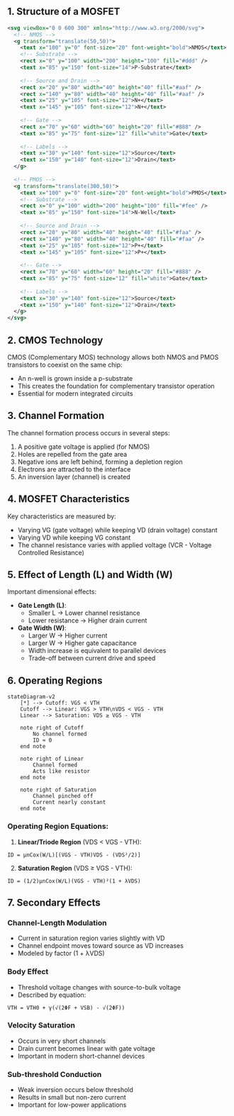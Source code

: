 ## 1. Structure of a MOSFET

```svg
<svg viewBox="0 0 600 300" xmlns="http://www.w3.org/2000/svg">
  <!-- NMOS -->
  <g transform="translate(50,50)">
    <text x="100" y="0" font-size="20" font-weight="bold">NMOS</text>
    <!-- Substrate -->
    <rect x="0" y="100" width="200" height="100" fill="#ddd" />
    <text x="85" y="150" font-size="14">P-Substrate</text>
    
    <!-- Source and Drain -->
    <rect x="20" y="80" width="40" height="40" fill="#aaf" />
    <rect x="140" y="80" width="40" height="40" fill="#aaf" />
    <text x="25" y="105" font-size="12">N+</text>
    <text x="145" y="105" font-size="12">N+</text>
    
    <!-- Gate -->
    <rect x="70" y="60" width="60" height="20" fill="#888" />
    <text x="85" y="75" font-size="12" fill="white">Gate</text>
    
    <!-- Labels -->
    <text x="30" y="140" font-size="12">Source</text>
    <text x="150" y="140" font-size="12">Drain</text>
  </g>
  
  <!-- PMOS -->
  <g transform="translate(300,50)">
    <text x="100" y="0" font-size="20" font-weight="bold">PMOS</text>
    <!-- Substrate -->
    <rect x="0" y="100" width="200" height="100" fill="#fee" />
    <text x="85" y="150" font-size="14">N-Well</text>
    
    <!-- Source and Drain -->
    <rect x="20" y="80" width="40" height="40" fill="#faa" />
    <rect x="140" y="80" width="40" height="40" fill="#faa" />
    <text x="25" y="105" font-size="12">P+</text>
    <text x="145" y="105" font-size="12">P+</text>
    
    <!-- Gate -->
    <rect x="70" y="60" width="60" height="20" fill="#888" />
    <text x="85" y="75" font-size="12" fill="white">Gate</text>
    
    <!-- Labels -->
    <text x="30" y="140" font-size="12">Source</text>
    <text x="150" y="140" font-size="12">Drain</text>
  </g>
</svg>

```

## 2. CMOS Technology

CMOS (Complementary MOS) technology allows both NMOS and PMOS transistors to coexist on the same chip:
- An n-well is grown inside a p-substrate
- This creates the foundation for complementary transistor operation
- Essential for modern integrated circuits

## 3. Channel Formation

The channel formation process occurs in several steps:
1. A positive gate voltage is applied (for NMOS)
2. Holes are repelled from the gate area
3. Negative ions are left behind, forming a depletion region
4. Electrons are attracted to the interface
5. An inversion layer (channel) is created

## 4. MOSFET Characteristics

Key characteristics are measured by:
- Varying VG (gate voltage) while keeping VD (drain voltage) constant
- Varying VD while keeping VG constant
- The channel resistance varies with applied voltage (VCR - Voltage Controlled Resistance)

## 5. Effect of Length (L) and Width (W)

Important dimensional effects:
- **Gate Length (L)**:
  - Smaller L → Lower channel resistance
  - Lower resistance → Higher drain current
- **Gate Width (W)**:
  - Larger W → Higher current
  - Larger W → Higher gate capacitance
  - Width increase is equivalent to parallel devices
  - Trade-off between current drive and speed

## 6. Operating Regions



```mermaid
stateDiagram-v2
    [*] --> Cutoff: VGS < VTH
    Cutoff --> Linear: VGS > VTH\nVDS < VGS - VTH
    Linear --> Saturation: VDS ≥ VGS - VTH
    
    note right of Cutoff
        No channel formed
        ID ≈ 0
    end note
    
    note right of Linear
        Channel formed
        Acts like resistor
    end note
    
    note right of Saturation
        Channel pinched off
        Current nearly constant
    end note

```

### Operating Region Equations:

1. **Linear/Triode Region** (VDS < VGS - VTH):
```
ID = μnCox(W/L)[(VGS - VTH)VDS - (VDS²/2)]
```

2. **Saturation Region** (VDS ≥ VGS - VTH):
```
ID = (1/2)μnCox(W/L)(VGS - VTH)²(1 + λVDS)
```

## 7. Secondary Effects

### Channel-Length Modulation
- Current in saturation region varies slightly with VD
- Channel endpoint moves toward source as VD increases
- Modeled by factor (1 + λVDS)

### Body Effect
- Threshold voltage changes with source-to-bulk voltage
- Described by equation:
```
VTH = VTH0 + γ(√(2ΦF + VSB) - √(2ΦF))
```

### Velocity Saturation
- Occurs in very short channels
- Drain current becomes linear with gate voltage
- Important in modern short-channel devices

### Sub-threshold Conduction
- Weak inversion occurs below threshold
- Results in small but non-zero current
- Important for low-power applications
